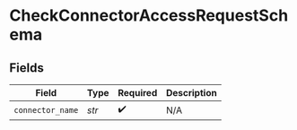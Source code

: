 # CheckConnectorAccessRequestSchema


## Fields

| Field              | Type               | Required           | Description        |
| ------------------ | ------------------ | ------------------ | ------------------ |
| `connector_name`   | *str*              | :heavy_check_mark: | N/A                |